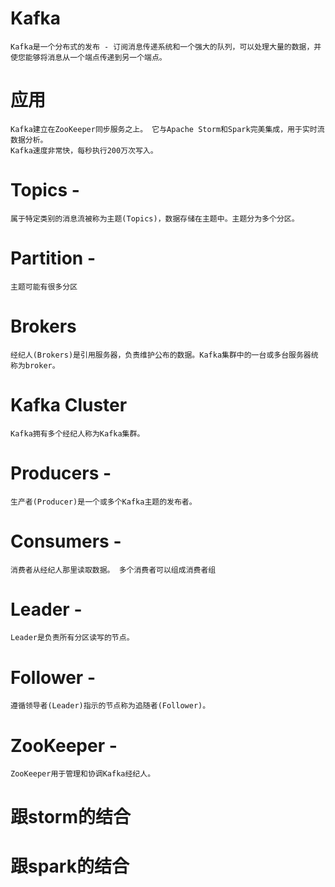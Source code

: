 # Kafka

	Kafka是一个分布式的发布 - 订阅消息传递系统和一个强大的队列，可以处理大量的数据，并使您能够将消息从一个端点传递到另一个端点。


# 应用 

	Kafka建立在ZooKeeper同步服务之上。 它与Apache Storm和Spark完美集成，用于实时流数据分析。
 	Kafka速度非常快，每秒执行200万次写入。


# Topics - 

	属于特定类别的消息流被称为主题(Topics)，数据存储在主题中。主题分为多个分区。

# Partition - 

	主题可能有很多分区

# Brokers

	经纪人(Brokers)是引用服务器，负责维护公布的数据。Kafka集群中的一台或多台服务器统称为broker。

# Kafka Cluster

	Kafka拥有多个经纪人称为Kafka集群。

# Producers - 

	生产者(Producer)是一个或多个Kafka主题的发布者。

# Consumers - 

	消费者从经纪人那里读取数据。 多个消费者可以组成消费者组

# Leader - 

	Leader是负责所有分区读写的节点。

# Follower - 

	遵循领导者(Leader)指示的节点称为追随者(Follower)。


# ZooKeeper -
 
	ZooKeeper用于管理和协调Kafka经纪人。

 

# 跟storm的结合


# 跟spark的结合


